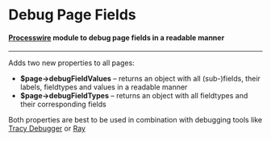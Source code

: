 # Debug Page Fields
#### [Processwire](https://processwire.com/) module to debug page fields in a readable manner
---
Adds two new properties to all pages:
- **$page->debugFieldValues** – returns an object with all (sub-)fields, their labels, fieldtypes and values in a readable manner
- **$page->debugFieldTypes** – returns an object with all fieldtypes and their corresponding fields

Both properties are best to be used in combination with debugging tools like [Tracy Debugger](https://processwire.com/modules/tracy-debugger/) or [Ray](https://myray.app/)
